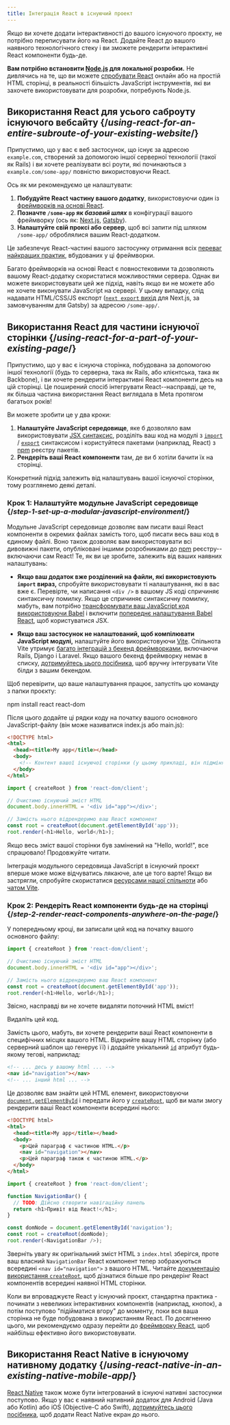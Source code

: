 ```yaml
---
title: Інтеграція React в існуючий проект
---
```


<Intro>

Якщо ви хочете додати інтерактивності до вашого існуючого проєкту, не потрібно переписувати його на React. Додайте React до вашого наявного технологічного стеку і ви зможете рендерити інтерактивні React компоненти будь-де.

</Intro>

<Note>

**Вам потрібно встановити [Node.js](https://nodejs.org/en/) для локальної розробки.** Не дивлячись на те, що ви можете [спробувати React](/learn/installation#try-react) онлайн або на простій HTML сторінці, в реальності більшість JavaScript інструментів, які ви захочете використовувати для розробки, потребують Node.js.

</Note>

## Використання React для усього саброуту існуючого вебсайту {/*using-react-for-an-entire-subroute-of-your-existing-website*/}

Припустимо, що у вас є веб застосунок, що існує за адресою `example.com`, створений за допомогою іншої серверної технології (такої як Rails) і ви хочете реалізувати всі роути, які починаються з `example.com/some-app/` повністю використовуючи React.

Ось як ми рекомендуємо це налаштувати:

1. **Побудуйте React частину вашого додатку**, використовуючи один із [фреймворків на основі React](/learn/start-a-new-react-project).
2. **Позначте `/some-app` як *базовий шлях*** в конфігурації вашого фреймворку (ось як: [Next.js](https://nextjs.org/docs/app/api-reference/config/next-config-js/basePath), [Gatsby](https://www.gatsbyjs.com/docs/how-to/previews-deploys-hosting/path-prefix/)).
3. **Налаштуйте свій проксі або сервер**, щоб всі запити під шляхом `/some-app/` оброблялися вашим React-додатком.

Це забезпечує React-частині вашого застосунку отримання всіх [переваг найкращих практик](/learn/start-a-new-react-project#can-i-use-react-without-a-framework), вбудованих у ці фреймворки.

Багато фреймворків на основі React є повностековими та дозволяють вашому React-додатку скористатися можливостями сервера. Однак ви можете використовувати цей же підхід, навіть якщо ви не можете або не хочете виконувати JavaScript на сервері. У цьому випадку, слід надавати HTML/CSS/JS експорт ([`next export` вихід](https://nextjs.org/docs/advanced-features/static-html-export) для Next.js, за замовчуванням для Gatsby) за адресою `/some-app/`.

## Використання React для частини існуючої сторінки {/*using-react-for-a-part-of-your-existing-page*/}

Припустимо, що у вас є існуюча сторінка, побудована за допомогою іншої технології (будь то серверна, така як Rails, або клієнтська, така як Backbone), і ви хочете рендерити інтерактивні React компоненти десь на цій сторінці. Це поширений спосіб інтегрувати React--насправді, це те, як більша частина використання React виглядала в Meta протягом багатьох років!

Ви можете зробити це у два кроки:

1. **Налаштуйте JavaScript середовище**, яке б дозволяло вам використовувати [JSX синтаксис](/learn/writing-markup-with-jsx), розділіть ваш код на модулі з [`import`](https://webdoky.org/uk/docs/Web/JavaScript/Reference/Statements/import) / [`export`](https://developer.mozilla.org/en-US/docs/Web/JavaScript/Reference/Statements/export) синтаксисом і користуйтеся пакетами (наприклад, React) з [npm](https://www.npmjs.com/) реєстру пакетів.
2. **Рендеріть ваші React компоненти** там, де ви б хотіли бачити їх на сторінці.

Конкретний підхід залежить від налаштувань вашої існуючої сторінки, тому розглянемо деякі деталі.

### Крок 1: Налаштуйте модульне JavaScript середовище {/*step-1-set-up-a-modular-javascript-environment*/}

Модульне JavaScript середовище дозволяє вам писати ваші React компоненти в окремих файлах замість того, щоб писати весь ваш код в єдиному файлі. Воно також дозволяє вам використовувати всі дивовижні пакети, опубліковані іншими розробниками до [npm](https://www.npmjs.com/) реєстру--включаючи сам React! Те, як ви це зробите, залежить від ваших наявних налаштувань:

* **Якщо ваш додаток вже розділений на файли, які використовують `import` вираз,** спробуйте використовувати ті налаштування, які в вас вже є. Перевірте, чи написання `<div />` в вашому JS коді спричиняє синтаксичну помилку. Якщо це спричиняє синтаксичну помилку, мабуть, вам потрібно [трансформувати ваш JavaScript код використовуючи Babel](https://babeljs.io/setup) і включити [попереднє налаштування Babel React](https://babeljs.io/docs/babel-preset-react), щоб користуватися JSX.

* **Якщо ваш застосунок не налаштований, щоб компілювати JavaScript модулі,** налаштуйте його використовуючи [Vite](https://vitejs.dev/). Спільнота Vite утримує [багато інтеграцій з бекенд фреймворками](https://github.com/vitejs/awesome-vite#integrations-with-backends), включаючи Rails, Django і Laravel. Якщо вашого бекенд фреймворку немає в списку, [дотримуйтесь цього посібника](https://vitejs.dev/guide/backend-integration.html), щоб вручну інтегрувати Vite білди з вашим бекендом.

Щоб перевірити, що ваше налаштування працює, запустіть цю команду з папки проєкту:

<TerminalBlock>
npm install react react-dom
</TerminalBlock>

Після цього додайте ці рядки коду на початку вашого основного JavaScript-файлу (він може називатися index.js або main.js):

<Sandpack>

```html index.html hidden
<!DOCTYPE html>
<html>
  <head><title>My app</title></head>
  <body>
    <!-- Контент вашої існуючої сторінки (у цьому прикладі, він підміняється) -->
  </body>
</html>
```

```js src/index.js active
import { createRoot } from 'react-dom/client';

// Очистимо існуючий зміст HTML
document.body.innerHTML = '<div id="app"></div>';

// Замість нього відрендеримо ваш React компонент
const root = createRoot(document.getElementById('app'));
root.render(<h1>Hello, world</h1>);
```

</Sandpack>

Якщо весь зміст вашої сторінки був замінений на "Hello, world!", все спрацювало! Продовжуйте читати.

<Note>

Інтеграція модульного середовища JavaScript в існуючий проєкт вперше може може відчуватись лякаюче, але це того варте! Якщо ви застрягли, спробуйте скористатися [ресурсами нашої спільноти](/community) або [чатом Vite](https://chat.vitejs.dev/).

</Note>

### Крок 2: Рендеріть React компоненти будь-де на сторінці {/*step-2-render-react-components-anywhere-on-the-page*/}

У попередньому кроці, ви записали цей код на початку вашого основного файлу:

```js
import { createRoot } from 'react-dom/client';

// Очистимо існуючий зміст HTML
document.body.innerHTML = '<div id="app"></div>';

// Замість нього відрендеримо ваш React компонент
const root = createRoot(document.getElementById('app'));
root.render(<h1>Hello, world</h1>);
```

Звісно, насправді ви не хочете видаляти поточний HTML вміст!

Видаліть цей код.

Замість цього, мабуть, ви хочете рендерити ваші React компоненти в специфічних місцях вашого HTML. Відкрийте вашу HTML сторінку (або серверний шаблон що генерує її) і додайте унікальний [`id`](https://developer.mozilla.org/en-US/docs/Web/HTML/Global_attributes/id) атрибут будь-якому тегові, наприклад:

```html
<!-- ... десь у вашому html ... -->
<nav id="navigation"></nav>
<!-- ... інший html ... -->
```

Це дозволяє вам знайти цей HTML елемент, використовуючи [`document.getElementById`](https://developer.mozilla.org/en-US/docs/Web/API/Document/getElementById) і передати його у [`createRoot`](/reference/react-dom/client/createRoot), щоб ви мали змогу рендерити ваші React компоненти всередині нього:

<Sandpack>

```html index.html
<!DOCTYPE html>
<html>
  <head><title>My app</title></head>
  <body>
    <p>Цей параграф є частиною HTML.</p>
    <nav id="navigation"></nav>
    <p>Цей параграф також є частиною HTML.</p>
  </body>
</html>
```

```js src/index.js active
import { createRoot } from 'react-dom/client';

function NavigationBar() {
  // TODO: Дійсно створити навігаційну панель
  return <h1>Привіт від React!</h1>;
}

const domNode = document.getElementById('navigation');
const root = createRoot(domNode);
root.render(<NavigationBar />);
```

</Sandpack>

Зверніть увагу як оригінальний зміст HTML з `index.html` зберігся, проте ваш власний `NavigationBar` React компонент тепер зображуються всередині `<nav id="navigation">` з вашого HTML. Читайте [документацію використання `createRoot`](/reference/react-dom/client/createRoot#rendering-a-page-partially-built-with-react), щоб дізнатися більше про рендерінг React компонентів всередині наявної HTML сторінки.

Коли ви впроваджуєте React у існуючий проєкт, стандартна практика - починати з невеликих інтерактивних компонентів (наприклад, кнопок), а потім поступово "підійматися вгору" до моменту, поки вся ваша сторінка не буде побудована з використанням React. По досягненню цього, ми рекомендуємо одразу перейти до [фреймворку React](/learn/start-a-new-react-project), щоб найбільш ефективно його використовувати.

## Використання React Native в існуючому нативному додатку {/*using-react-native-in-an-existing-native-mobile-app*/}

[React Native](https://reactnative.dev/) також може бути інтегрований в існуючі нативні застосунки поступово. Якщо у вас є наявний нативний додаток для Android (Java або Kotlin) або iOS (Objective-C або Swift), [дотримуйтесь цього посібника](https://reactnative.dev/docs/integration-with-existing-apps), щоб додати React Native екран до нього.
